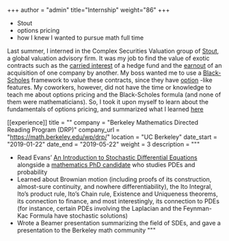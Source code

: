 +++
author = "admin"
title="Internship"
weight="86"
+++

* Stout
* options pricing
* how I knew I wanted to pursue math full time

Last summer, I interned in the Complex Securities Valuation group of [Stout](https://www.stout.com/en/services/complex-securities-and-financial-instruments/), a global valuation advisory firm. It was my job to find the value of exotic contracts such as the [carried interest](https://www.investopedia.com/terms/c/carriedinterest.asp) of a hedge fund and the [earnout](https://www.investopedia.com/terms/e/earnout.asp) of an acquisition of one company by another. My boss wanted me to use a [Black-Scholes](https://www.investopedia.com/terms/b/blackscholes.asp) framework to value these contracts, since they have [option](https://www.investopedia.com/terms/o/option.asp) -like features. My coworkers, however, did not have the time or knowledge to teach me about options pricing and the Black-Scholes formula (and none of them were mathematicians). So, I took it upon myself to learn about the fundamentals of options pricing, and summarized what I learned [here](/pdf/BSPaper.pdf)


[[experience]]
  title = ""
  company = "Berkeley Mathematics Directed Reading Program (DRP)"
  company_url = "https://math.berkeley.edu/wp/drp/"
  location = "UC Berkeley"
  date_start = "2019-01-22"
  date_end = "2019-05-22"
  weight = 3
  description = """
* Read Evans’ [An Introduction to Stochastic Differential Equations](http://ft-sipil.unila.ac.id/dbooks/AN%20INTRODUCTION%20TO%20STOCHASTIC%20DIFFERENTIAL%20EQUATIONS%20VERSION%201.2.pdf) alongside a [mathematics PhD candidate](https://math.berkeley.edu/people/grad/hong-suh) who studies PDEs and probability
* Learned about Brownian motion (including proofs of its construction, almost-sure continuity, and nowhere differentiability), the Ito Integral, Ito’s product rule, Ito’s Chain rule, Existence and Uniqueness theorems, its connection to finance, and most interestingly, its connection to PDEs (for instance, certain PDEs involving the Laplacian and the Feynman-Kac Formula have stochastic solutions)
* Wrote a Beamer presentation summarizing the field of SDEs, and gave a presentation to the
Berkeley math community
  """
